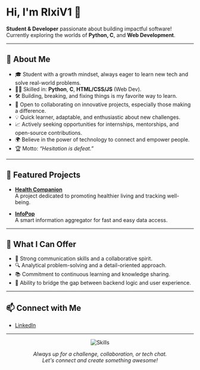 # Hi, I'm RIxiV1 👋

**Student & Developer** passionate about building impactful software!  
Currently exploring the worlds of **Python, C**, and **Web Development**.

---

## 🚀 About Me

- 🎓 Student with a growth mindset, always eager to learn new tech and solve real-world problems.
- 👨‍💻 Skilled in: **Python**, **C**, **HTML/CSS/JS** (Web Dev).
- 🛠️ Building, breaking, and fixing things is my favorite way to learn.
- 🤝 Open to collaborating on innovative projects, especially those making a difference.
- 💡 Quick learner, adaptable, and enthusiastic about new challenges.
- 📈 Actively seeking opportunities for internships, mentorships, and open-source contributions.
- 🌍 Believe in the power of technology to connect and empower people.
- 🏆 Motto: _“Hesitation is defeat.”_

---

## 🌟 Featured Projects

- **[Health Companion](#)**  
  A project dedicated to promoting healthier living and tracking well-being.

- **[InfoPop](#)**  
  A smart information aggregator for fast and easy data access.

---

## 💼 What I Can Offer

- 💬 Strong communication skills and a collaborative spirit.
- 🔍 Analytical problem-solving and a detail-oriented approach.
- 📚 Commitment to continuous learning and knowledge sharing.
- 🧩 Ability to bridge the gap between backend logic and user experience.

---

## 📫 Connect with Me

- [LinkedIn](https://www.linkedin.com/in/shaik-suhaib-856512324)

---

<p align="center">
  <img src="https://skillicons.dev/icons?i=python,c,html,css,js,github" alt="Skills" />
</p>

<p align="center">
  <em>Always up for a challenge, collaboration, or tech chat.<br>
  Let's connect and create something awesome!</em>
</p>
